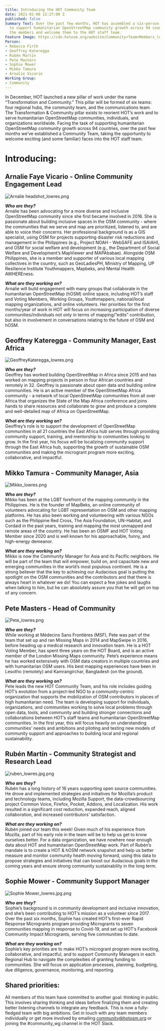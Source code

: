 ```yaml
---
title: Introducing the HOT Community Team
date: 2021-01-08 12:27:00 Z
published: false
Summary Text: Over the past few months, HOT has assembled a six-person community team
  to support humanitarian OpenStreetMap community growth across 94 countries. Meet
  the members and welcome them to the HOT staff team.
Feature Image: https://cdn.hotosm.org/website/Community+Team+Members_lowres.png
Person:
- Rebecca Firth
- Geoffrey Kateregga
- Rubén Martín
- Pete Masters
- Sophie Mower
- Mikko Tamura
- Arnalie Vicario
Working Group:
- Community
---
```


In December, HOT launched a new pillar of work under the name “Transformation and Community.” This pillar will be formed of six teams: four regional hubs, the community team, and the communications team. The Transformation & Community pillar exists to reorient HOT’s work and to serve humanitarian OpenStreetMap communities, individuals, and organizations worldwide. Facing the task of supporting humanitarian OpenStreetMap community growth across 94 countries, over the past few months we’ve established a Community Team, taking the opportunity to welcome exciting (and some familiar) faces into the HOT staff team.

# Introducing:

## Arnalie Faye Vicario - Online Community Engagement Lead
![Arnalie headshot_lowres.png](https://cdn.hotosm.org/website/Arnalie+headshot_lowres.png)

***Who are they?***\
Arnalie has been advocating for a more diverse and inclusive OpenStreetMap community since she first became involved in 2016. She is passionate about building inclusive spaces in the OSM community - where the communities that we serve and map are prioritized, listened to, and are able to voice their concerns. Her professional background is as a GIS specialist, using OSM for projects supporting disaster risk reductions and management in the Philippines (e.g., Project NOAH - WebSAFE and ISAIAH), and OSM for social welfare and development (e.g., the Department of Social Welfare and Development’s MapViewer and MAPAbabae). Alongside OSM Philippines, she is a member and supporter of various local mapping collectives in the country, such as GeoLadiesPH, Ministry of Mapping, UP Resilience Institute Youthmappers, Mapbeks, and Mental Health AWHEREness. 

***What are they working on?***\
Arnalie will build engagement with many groups that collaborate in the humanitarian OpenStreetMap (hOSM) online space, including HOT’s staff and Voting Members, Working Groups, Youthmappers, national/local mapping organizations, and online volunteers. Her priorities for the first months/year of work in HOT will focus on increasing participation of diverse communities/individuals not only in terms of mapping/”edits” contribution, but also in involvement in conversations relating to the future of OSM and hOSM. 

## Geoffrey Kateregga - Community Manager, East Africa
![GeoffreyKateregga_lowres.png](https://cdn.hotosm.org/website/GeoffreyKateregga_lowres.png)

***Who are they?***\
Geoffrey has worked building OpenStreetMap in Africa since 2015 and has worked on mapping projects in person in four African countries and remotely in 32. Geoffrey is passionate about open data and building online communities. He is an active member of the OpenStreetMap Africa community - a network of local OpenStreetMap communities from all over Africa that organizes the State of the Map Africa conference and joins hands to share resources and collaborate to grow and produce a complete and well-detailed map of Africa on OpenStreetMap.

***What are they working on?***\
Geoffrey’s role is to support the development of OpenStreetMap communities in all 21 countries the East Africa hub serves through providing community support, training, and mentorship to communities looking to grow. In the first year, his focus will be localizing community support through the East Africa hub, supporting the growth of sustainable OSM communities and making the microgrant program more exciting, collaborative, and impactful.

## Mikko Tamura - Community Manager, Asia
![Mikko_lowres.png](https://cdn.hotosm.org/website/Mikko_lowres.png)

***Who are they?***\
Mikko has been at the LGBT forefront of the mapping community in the Philippines. He is the founder of MapBeks, an online community of volunteers advocating for LGBT representation on OSM and other mapping platforms. He has also been working and volunteering with various NGOs such as the Philippine Red Cross, The Asia Foundation, UN-Habitat, and Cordaid in the past years, training and mapping the most unmapped and remote areas of the country. He has been an OSMF and HOT Voting Member since 2020 and is well known for his approachable, funny, and high-energy demeanor.
 
***What are they working on?***\
Mikko is now the Community Manager for Asia and its Pacific neighbors. He will be part of the team that will empower, build on, and capacitate new and emerging communities in the world’s most populous continent. He is a strong believer that the key to achieving our Audacious goal is putting the spotlight on the OSM communities and the contributors and that there is always heart in whatever we do! You can expect a few jokes and laughs when talking to him, but he can absolutely assure you that he will get on top of any concern.

## Pete Masters - Head of Community
![Pete_lowres.png](https://cdn.hotosm.org/website/Pete_lowres.png)

***Who are they?***\
While working at Médecins Sans Frontières (MSF), Pete was part of the team that set up and ran Missing Maps in 2014 and MapSwipe in 2016, before heading up a medical research and innovation team. He is a HOT Voting Member, has spent three years on the HOT Board, and is an active member of the London Missing Maps community. Pete’s experience means he has worked extensively with OSM data creators in multiple countries and with humanitarian OSM users. His best mapping experiences have been in Lesotho (remotely) and Kamrangirchar, Bangladesh (on the ground).

***What are they working on?***\
Pete leads the new HOT Community Team, and his role includes guiding HOT’s evolution from a project-led NGO to a community-centric organization that supports the mobilization of OSM contributors in places of high humanitarian need. The team is developing support for individuals, organizations, and communities working to solve local problems through open data, tools, and community and building stronger connections and collaborations between HOT’s staff teams and humanitarian OpenStreetMap communities. In the first year, this will focus heavily on understanding communities’ needs and ambitions and piloting and testing new models of community support and approaches to building local and regional sustainability.

## Rubén Martín - Community Strategist and Research Lead
![ruben_lowres.jpg.png](https://cdn.hotosm.org/website/ruben_lowres.jpg.png)

***Who are they?***\
Rubén has a long history of 16 years supporting open source communities. He drove and implemented strategies and initiatives for Mozilla’s product and technology teams, including Mozilla Support, the data-crowdsourcing project Common Voice, Firefox, Pocket, Addons, and Localization. His work resulted in a significant cost reduction, expanded reach, aligned collaboration, and increased contributors’ satisfaction.

***What are they working on?***\
Rubén joined our team this week! Given much of his experience from Mozilla, part of his early role in the team will be to help us get to know ourselves better. For a data organization, we have nowhere near enough data about HOT and humanitarian OpenStreetMap work. Part of Rubén’s mandate is to create a HOT & hOSM network snapshot and help us better measure and monitor community health moving forward, using this data to propose strategies and initiatives that can boost our Audacious goals in the coming years and ensure strong community sustainability in the long term.

## Sophie Mower - Community Support Manager
![Sophie Mower_lowres.jpg.png](https://cdn.hotosm.org/website/Sophie+Mower_lowres.jpg.png)

***Who are they?***\
Sophie’s background is in community development and inclusive innovation, and she’s been contributing to HOT’s mission as a volunteer since 2017. Over the past six months, Sophie has created HOT’s first-ever Rapid Response Microgrants program providing Microgrants to seven communities mapping in response to Covid-19, and set up HOT’s Facebook Community Impact Microgrants, serving five communities to date.

***What are they working on?***\
Sophie’s key priorities are to make HOT’s microgrant program more exciting, collaborative, and impactful, and to support Community Managers in each Regional Hub to navigate the complexities of granting funding to communities. She will focus on application processes, planning, budgeting, due diligence, governance, monitoring, and reporting. 

## Shared priorities:
All members of this team have committed to another goal: thinking in public. This involves sharing thinking and ideas before finalizing them and creating better listening channels to integrate any feedback. This is now a fully-fledged team with big ambitions. Get in touch with any team members individually or get more involved by emailing community@hotosm.org or joining the #community_wg channel in the HOT Slack.